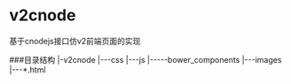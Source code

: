 # v2cnode
基于cnodejs接口仿v2前端页面的实现

###目录结构
|-v2cnode
|---css
|---js
|-----bower_components
|---images
|---*.html
